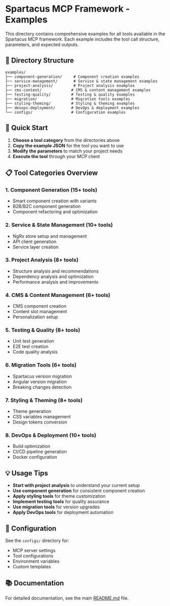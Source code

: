 # Spartacus MCP Framework - Examples

This directory contains comprehensive examples for all tools available in the Spartacus MCP framework. Each example includes the tool call structure, parameters, and expected outputs.

## 📁 Directory Structure

```
examples/
├── component-generation/     # Component creation examples
├── service-management/       # Service & state management examples
├── project-analysis/         # Project analysis examples
├── cms-content/             # CMS & content management examples
├── testing-quality/         # Testing & quality examples
├── migration/               # Migration tools examples
├── styling-theming/         # Styling & theming examples
├── devops-deployment/       # DevOps & deployment examples
└── configs/                 # Configuration examples
```

## 🚀 Quick Start

1. **Choose a tool category** from the directories above
2. **Copy the example JSON** for the tool you want to use
3. **Modify the parameters** to match your project needs
4. **Execute the tool** through your MCP client

## 📋 Tool Categories Overview

### 1. Component Generation (15+ tools)
- Smart component creation with variants
- B2B/B2C component generation
- Component refactoring and optimization

### 2. Service & State Management (10+ tools)
- NgRx store setup and management
- API client generation
- Service layer creation

### 3. Project Analysis (8+ tools)
- Structure analysis and recommendations
- Dependency analysis and optimization
- Performance analysis and improvements

### 4. CMS & Content Management (6+ tools)
- CMS component creation
- Content slot management
- Personalization setup

### 5. Testing & Quality (8+ tools)
- Unit test generation
- E2E test creation
- Code quality analysis

### 6. Migration Tools (6+ tools)
- Spartacus version migration
- Angular version migration
- Breaking changes detection

### 7. Styling & Theming (8+ tools)
- Theme generation
- CSS variables management
- Design tokens conversion

### 8. DevOps & Deployment (10+ tools)
- Build optimization
- CI/CD pipeline generation
- Docker configuration

## 💡 Usage Tips

- **Start with project analysis** to understand your current setup
- **Use component generation** for consistent component creation
- **Apply styling tools** for theme customization
- **Implement testing tools** for quality assurance
- **Use migration tools** for version upgrades
- **Apply DevOps tools** for deployment automation

## 🔧 Configuration

See the `configs/` directory for:
- MCP server settings
- Tool configurations
- Environment variables
- Custom templates

## 📚 Documentation

For detailed documentation, see the main [README.md](../README.md) file. 